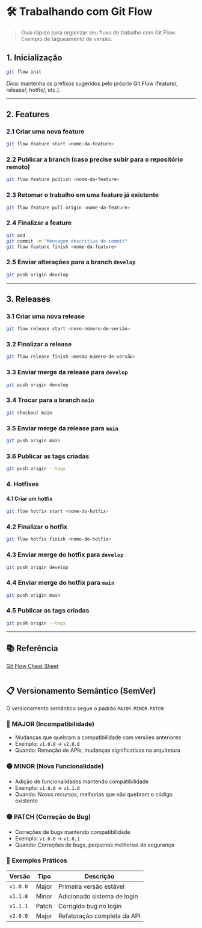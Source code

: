 # 🛠️ Trabalhando com **Git Flow**

> Guia rápido para organizar seu fluxo de trabalho com Git Flow.
> Exemplo de tagueamento de versão.

## 1. Inicialização

```bash
git flow init
````

*Dica:* mantenha os prefixos sugeridos pelo próprio Git Flow (feature/, release/, hotfix/, etc.).

---

## 2. Features

### 2.1 Criar uma nova feature

```bash
git flow feature start <nome-da-feature>
```

### 2.2 Publicar a branch (caso precise subir para o repositório remoto)

```bash
git flow feature publish <nome-da-feature>
```

### 2.3 Retomar o trabalho em uma feature já existente

```bash
git flow feature pull origin <nome-da-feature>
```

### 2.4 Finalizar a feature

```bash
git add .
git commit -m "Mensagem descritiva do commit"
git flow feature finish <nome-da-feature>
```

### 2.5 Enviar alterações para a branch `develop`

```bash
git push origin develop
```

---

## 3. Releases

### 3.1 Criar uma nova release

```bash
git flow release start <novo-número-de-versão>
```

### 3.2 Finalizar a release

```bash
git flow release finish <mesmo-número-de-versão>
```

### 3.3 Enviar merge da release para `develop`

```bash
git push origin develop
```

### 3.4 Trocar para a branch `main`

```bash
git checkout main
```

### 3.5 Enviar merge da release para `main`

```bash
git push origin main
```

### 3.6 Publicar as tags criadas

```bash
git push origin --tags
```

### 4. Hotfixes

#### 4.1 Criar um hotfix

```bash
git flow hotfix start <nome-do-hotfix>
```

### 4.2 Finalizar o hotfix

```bash
git flow hotfix finish <nome-do-hotfix>
```
### 4.3 Enviar merge do hotfix para `develop`

```bash
git push origin develop
```

### 4.4 Enviar merge do hotfix para `main`

```bash
git push origin main
```

### 4.5 Publicar as tags criadas

```bash
git push origin --tags
```

---

## 📚 Referência

[Git Flow Cheat Sheet](https://danielkummer.github.io/git-flow-cheatsheet/)

```
```

## 📋 Versionamento Semântico (SemVer)

O versionamento semântico segue o padrão `MAJOR.MINOR.PATCH`:

### 🔴 **MAJOR** (Incompatibilidade)
- Mudanças que quebram a compatibilidade com versões anteriores
- Exemplo: `v1.0.0` → `v2.0.0`
- Quando: Remoção de APIs, mudanças significativas na arquitetura

### 🟡 **MINOR** (Nova Funcionalidade)
- Adição de funcionalidades mantendo compatibilidade
- Exemplo: `v1.0.0` → `v1.1.0`
- Quando: Novos recursos, melhorias que não quebram o código existente

### 🟢 **PATCH** (Correção de Bug)
- Correções de bugs mantendo compatibilidade
- Exemplo: `v1.0.0` → `v1.0.1`
- Quando: Correções de bugs, pequenas melhorias de segurança

### 📝 **Exemplos Práticos**

| Versão | Tipo | Descrição |
|--------|------|-----------|
| `v1.0.0` | Major | Primeira versão estável |
| `v1.1.0` | Minor | Adicionado sistema de login |
| `v1.1.1` | Patch | Corrigido bug no login |
| `v2.0.0` | Major | Refatoração completa da API |
